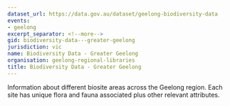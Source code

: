 ```yaml
---
dataset_url: https://data.gov.au/dataset/geelong-biodiversity-data
events:
- geelong
excerpt_separator: <!--more-->
gid: biodiversity-data---greater-geelong
jurisdiction: vic
name: Biodiversity Data - Greater Geelong
organisation: geelong-regional-libraries
title: Biodiversity Data - Greater Geelong
---
```


Information about different biosite areas across the Geelong region. Each site has unique flora and fauna associated plus other relevant attributes.